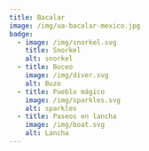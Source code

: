 ```yaml
---
title: Bacalar
image: /img/ua-bacalar-mexico.jpg
badge:
  - image: /img/snorkel.svg
    title: Snorkel
    alt: snorkel
  - title: Buceo
    image: /img/diver.svg
    alt: Buzo
  - title: Pueblo mágico
    image: /img/sparkles.svg
    alt: sparkles
  - title: Paseos en lancha
    image: /img/boat.svg
    alt: Lancha
---
```

